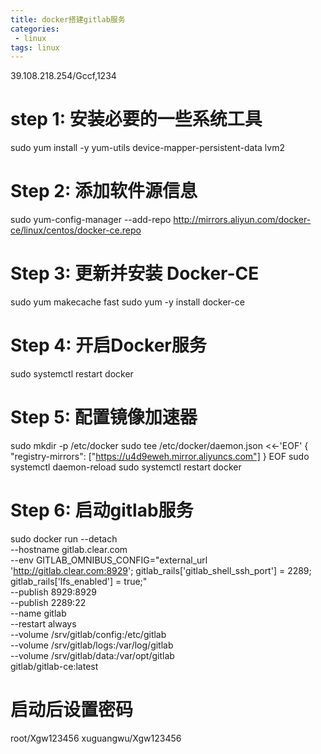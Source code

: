 ```yaml
---
title: docker搭建gitlab服务
categories:
 - linux
tags: linux
---
```


39.108.218.254/Gccf,1234

# step 1: 安装必要的一些系统工具
sudo yum install -y yum-utils device-mapper-persistent-data lvm2
# Step 2: 添加软件源信息
sudo yum-config-manager --add-repo http://mirrors.aliyun.com/docker-ce/linux/centos/docker-ce.repo
# Step 3: 更新并安装 Docker-CE
sudo yum makecache fast
sudo yum -y install docker-ce
# Step 4: 开启Docker服务
sudo systemctl restart docker
# Step 5: 配置镜像加速器
sudo mkdir -p /etc/docker
sudo tee /etc/docker/daemon.json <<-'EOF'
{
  "registry-mirrors": ["https://u4d9eweh.mirror.aliyuncs.com"]
}
EOF
sudo systemctl daemon-reload
sudo systemctl restart docker

# Step 6: 启动gitlab服务
sudo docker run --detach \
    --hostname gitlab.clear.com \
	--env GITLAB_OMNIBUS_CONFIG="external_url 'http://gitlab.clear.com:8929'; gitlab_rails['gitlab_shell_ssh_port'] = 2289; gitlab_rails['lfs_enabled'] = true;" \
    --publish 8929:8929 \
    --publish 2289:22 \
    --name gitlab \
    --restart always \
    --volume /srv/gitlab/config:/etc/gitlab \
    --volume /srv/gitlab/logs:/var/log/gitlab \
    --volume /srv/gitlab/data:/var/opt/gitlab \
    gitlab/gitlab-ce:latest

# 启动后设置密码
root/Xgw123456
xuguangwu/Xgw123456